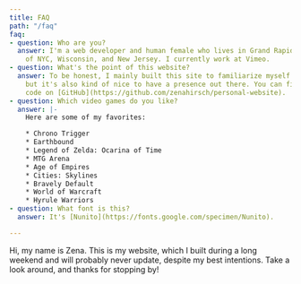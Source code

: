 ```yaml
---
title: FAQ
path: "/faq"
faq:
- question: Who are you?
  answer: I'm a web developer and human female who lives in Grand Rapids, MI by way
    of NYC, Wisconsin, and New Jersey. I currently work at Vimeo.
- question: What's the point of this website?
  answer: To be honest, I mainly built this site to familiarize myself with Gatsby,
    but it's also kind of nice to have a presence out there. You can find the source
    code on [GitHub](https://github.com/zenahirsch/personal-website).
- question: Which video games do you like?
  answer: |-
    Here are some of my favorites:

    * Chrono Trigger
    * Earthbound
    * Legend of Zelda: Ocarina of Time
    * MTG Arena
    * Age of Empires
    * Cities: Skylines
    * Bravely Default
    * World of Warcraft
    * Hyrule Warriors
- question: What font is this?
  answer: It's [Nunito](https://fonts.google.com/specimen/Nunito).

---
```

Hi, my name is Zena. This is my website, which I built during a long weekend and will probably never update, despite my best intentions. Take a look around, and thanks for stopping by!